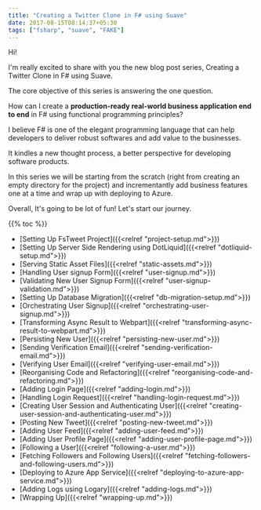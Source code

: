 ```yaml
---
title: "Creating a Twitter Clone in F# using Suave"
date: 2017-08-15T08:14:37+05:30
tags: ["fsharp", "suave", "FAKE"]
---
```


Hi!

I'm really excited to share with you the new blog post series, Creating a Twitter Clone in F# using Suave. 

The core objective of this series is answering the one question.

How can I create a **production-ready real-world business application end to end** in F# using functional programming principles?

I believe F# is one of the elegant programming language that can help developers to deliver robust softwares and add value to the businesses. 

It kindles a new thought process, a better perspective for developing software products. 

In this series we will be starting from the scratch (right from creating an empty directory for the project) and incrementantly add business features one at a time and wrap up with deploying to Azure. 

Overall, It's going to be lot of fun! Let's start our journey.

{{% toc %}}

* [Setting Up FsTweet Project]({{<relref "project-setup.md">}})
* [Setting Up Server Side Rendering using DotLiquid]({{<relref "dotliquid-setup.md">}})
* [Serving Static Asset Files]({{<relref "static-assets.md">}})
* [Handling User signup Form]({{<relref "user-signup.md">}})
* [Validating New User Signup Form]({{<relref "user-signup-validation.md">}})
* [Setting Up Database Migration]({{<relref "db-migration-setup.md">}})
* [Orchestrating User Signup]({{<relref "orchestrating-user-signup.md">}})
* [Transforming Async Result to Webpart]({{<relref "transforming-async-result-to-webpart.md">}})
* [Persisting New User]({{<relref "persisting-new-user.md">}})
* [Sending Verification Email]({{<relref "sending-verification-email.md">}})
* [Verifying User Email]({{<relref "verifying-user-email.md">}})
* [Reorganising Code and Refactoring]({{<relref "reorganising-code-and-refactoring.md">}})
* [Adding Login Page]({{<relref "adding-login.md">}})
* [Handling Login Request]({{<relref "handling-login-request.md">}})
* [Creating User Session and Authenticating User]({{<relref "creating-user-session-and-authenticating-user.md">}})
* [Posting New Tweet]({{<relref "posting-new-tweet.md">}})
* [Adding User Feed]({{<relref "adding-user-feed.md">}})
* [Adding User Profile Page]({{<relref "adding-user-profile-page.md">}})
* [Following a User]({{<relref "following-a-user.md">}})
* [Fetching Followers and Following Users]({{<relref "fetching-followers-and-following-users.md">}})
* [Deploying to Azure App Service]({{<relref "deploying-to-azure-app-service.md">}})
* [Adding Logs using Logary]({{<relref "adding-logs.md">}})
* [Wrapping Up]({{<relref "wrapping-up.md">}})
